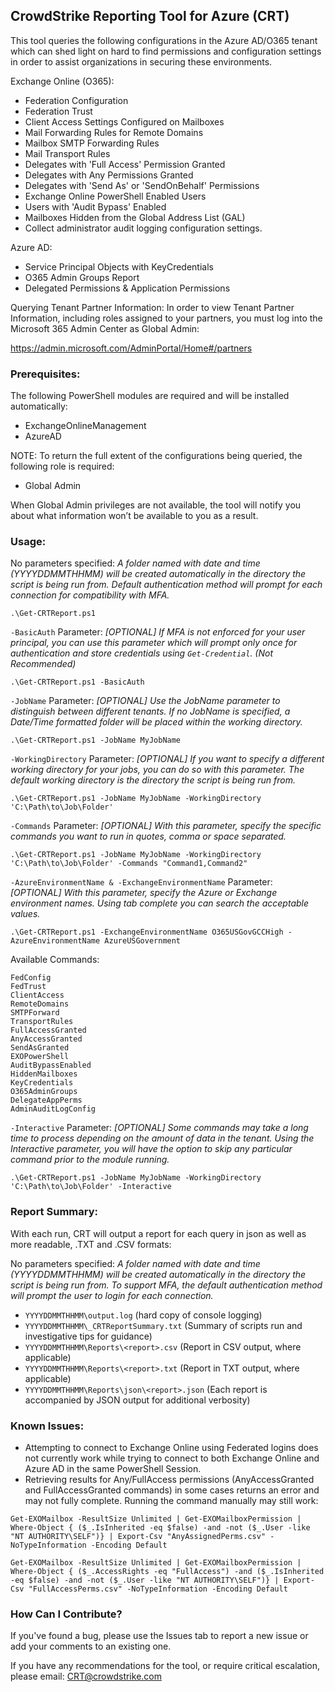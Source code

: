 ## CrowdStrike Reporting Tool for Azure (CRT)

This tool queries the following configurations in the Azure AD/O365 tenant which can shed light on hard to find permissions and configuration settings in order to assist organizations in securing these environments.

Exchange Online (O365):
- Federation Configuration
- Federation Trust
- Client Access Settings Configured on Mailboxes
- Mail Forwarding Rules for Remote Domains
- Mailbox SMTP Forwarding Rules
- Mail Transport Rules
- Delegates with 'Full Access' Permission Granted
- Delegates with Any Permissions Granted
- Delegates with 'Send As' or 'SendOnBehalf' Permissions
- Exchange Online PowerShell Enabled Users
- Users with 'Audit Bypass' Enabled
- Mailboxes Hidden from the Global Address List (GAL)
- Collect administrator audit logging configuration settings.

Azure AD:
- Service Principal Objects with KeyCredentials
- O365 Admin Groups Report
- Delegated Permissions & Application Permissions

Querying Tenant Partner Information:
In order to view Tenant Partner Information, including roles assigned to your partners, you must log into the Microsoft 365 Admin Center as Global Admin:

https://admin.microsoft.com/AdminPortal/Home#/partners

### Prerequisites:
The following PowerShell modules are required and will be installed automatically:
- ExchangeOnlineManagement
- AzureAD

NOTE: To return the full extent of the configurations being queried, the following role is required:
- Global Admin

When Global Admin privileges are not available, the tool will notify you about what information won’t be available to you as a result.

### Usage:

No parameters specified: _A folder named with date and time (YYYYDDMMTHHMM) will be created automatically in the directory the script is being run from. Default authentication method will prompt for each connection for compatibility with MFA._
```
.\Get-CRTReport.ps1
```
`-BasicAuth` Parameter:
_[OPTIONAL] If MFA is not enforced for your user principal, you can use this parameter which will prompt only once for authentication and store credentials using `Get-Credential`. (Not Recommended)_
```
.\Get-CRTReport.ps1 -BasicAuth
```
`-JobName` Parameter:
_[OPTIONAL] Use the JobName parameter to distinguish between different tenants. If no JobName is specified, a Date/Time formatted folder will be placed within the working directory._
```
.\Get-CRTReport.ps1 -JobName MyJobName
```
`-WorkingDirectory` Parameter:
_[OPTIONAL] If you want to specify a different working directory for your jobs, you can do so with this parameter. The default working directory is the directory the script is being run from._
```
.\Get-CRTReport.ps1 -JobName MyJobName -WorkingDirectory 'C:\Path\to\Job\Folder'
```
`-Commands` Parameter:
_[OPTIONAL] With this parameter, specify the specific commands you want to run in quotes, comma or space separated._
```
.\Get-CRTReport.ps1 -JobName MyJobName -WorkingDirectory 'C:\Path\to\Job\Folder' -Commands "Command1,Command2"
```
`-AzureEnvironmentName & -ExchangeEnvironmentName` Parameter:
_[OPTIONAL] With this parameter, specify the Azure or Exchange environment names. Using tab complete you can search the acceptable values._
```
.\Get-CRTReport.ps1 -ExchangeEnvironmentName O365USGovGCCHigh -AzureEnvironmentName AzureUSGovernment
```
Available Commands:
```
FedConfig
FedTrust
ClientAccess
RemoteDomains
SMTPForward
TransportRules
FullAccessGranted
AnyAccessGranted
SendAsGranted
EXOPowerShell
AuditBypassEnabled
HiddenMailboxes
KeyCredentials
O365AdminGroups
DelegateAppPerms
AdminAuditLogConfig
```

`-Interactive` Parameter:
_[OPTIONAL] Some commands may take a long time to process depending on the amount of data in the tenant. Using the Interactive parameter, you will have the option to skip any particular command prior to the module running._
```
.\Get-CRTReport.ps1 -JobName MyJobName -WorkingDirectory 'C:\Path\to\Job\Folder' -Interactive
```

### Report Summary:
With each run, CRT will output a report for each query in json as well as more readable, .TXT and .CSV formats:

No parameters specified: _A folder named with date and time (YYYYDDMMTHHMM) will be created automatically in the directory the script is being run from. To support MFA, the default authentication method will prompt the user to login for each connection._
- `YYYYDDMMTHHMM\output.log` (hard copy of console logging)
- `YYYYDDMMTHHMM\_CRTReportSummary.txt` (Summary of scripts run and investigative tips for guidance)
- `YYYYDDMMTHHMM\Reports\<report>.csv` (Report in CSV output, where applicable)
- `YYYYDDMMTHHMM\Reports\<report>.txt` (Report in TXT output, where applicable)
- `YYYYDDMMTHHMM\Reports\json\<report>.json` (Each report is accompanied by JSON output for additional verbosity)

### Known Issues:

- Attempting to connect to Exchange Online using Federated logins does not currently work while trying to connect to both Exchange Online and Azure AD in the same PowerShell Session.
- Retrieving results for Any/FullAccess permissions (AnyAccessGranted and FullAccessGranted commands) in some cases returns an error and may not fully complete. Running the command manually may still work:
```
Get-EXOMailbox -ResultSize Unlimited | Get-EXOMailboxPermission | Where-Object { ($_.IsInherited -eq $false) -and -not ($_.User -like "NT AUTHORITY\SELF")} | Export-Csv "AnyAssignedPerms.csv" -NoTypeInformation -Encoding Default

Get-EXOMailbox -ResultSize Unlimited | Get-EXOMailboxPermission | Where-Object { ($_.AccessRights -eq "FullAccess") -and ($_.IsInherited -eq $false) -and -not ($_.User -like "NT AUTHORITY\SELF")} | Export-Csv "FullAccessPerms.csv" -NoTypeInformation -Encoding Default
```

### How Can I Contribute?

If you've found a bug, please use the Issues tab to report a new issue or add your comments to an existing one.

If you have any recommendations for the tool, or require critical escalation, please email: CRT@crowdstrike.com
